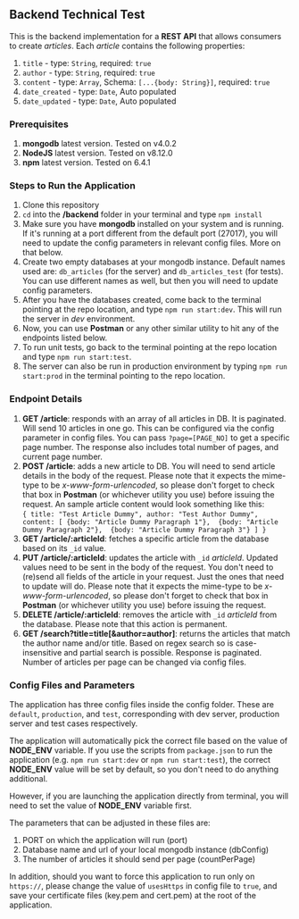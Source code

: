 ## Backend Technical Test

This is the backend implementation for a __REST API__ that allows consumers to create *articles*. Each *article* contains the following properties:
1. `title` - type: `String`, required: `true`
2. `author` - type: `String`, required: `true`
3. `content` - type: `Array`, Schema: `[...{body: String}]`, required: `true`
4. `date_created` - type: `Date`, Auto populated
5. `date_updated` - type: `Date`, Auto populated

### Prerequisites
1. **mongodb** latest version. Tested on v4.0.2
2. **NodeJS** latest version. Tested on v8.12.0
3. **npm** latest version. Tested on 6.4.1

### Steps to Run the Application
1. Clone this repository
2. `cd` into the **/backend** folder in your terminal and type `npm install`
3. Make sure you have __mongodb__ installed on your system and is running. If it's running at a port different from the default port (27017), you will need to update the config parameters in relevant config files. More on that below.
4. Create two empty databases at your mongodb instance. Default names used are: `db_articles` (for the server) and `db_articles_test` (for tests). You can use different names as well, but then you will need to update config parameters.
5. After you have the databases created, come back to the terminal pointing at the repo location, and type `npm run start:dev`. This will run the server in *dev* environment.
6. Now, you can use __Postman__ or any other similar utility to hit any of the endpoints listed below.
7. To run unit tests, go back to the terminal pointing at the repo location and type `npm run start:test`.
8. The server can also be run in production environment by typing `npm run start:prod` in the terminal pointing to the repo location.

### Endpoint Details
1. __GET /article__: responds with an array of all articles in DB. It is paginated. Will send 10 articles in one go. This can be configured via the config parameter in config files. You can pass `?page=[PAGE_NO]` to get a specific page number. The response also includes total number of pages, and current page number.
2. __POST /article__: adds a new article to DB. You will need to send article details in the body of the request. Please note that it expects the mime-type to be *x-www-form-urlencoded*, so please don't forget to check that box in **Postman** (or whichever utility you use) before issuing the request. An sample article content would look something like this:<br/> ```{
    title: "Test Article Dummy",
    author: "Test Author Dummy",
    content: [
        {body: "Article Dummy Paragraph 1"}, 
        {body: "Article Dummy Paragraph 2"}, 
        {body: "Article Dummy Paragraph 3"}
    ]
}```
3. __GET /article/:articleId__: fetches a specific article from the database based on its `_id` value.
4. __PUT /article/:articleId__: updates the article with `_id` *articleId*. Updated values need to be sent in the body of the request. You don't need to (re)send all fields of the article in your request. Just the ones that need to update will do. Please note that it expects the mime-type to be *x-www-form-urlencoded*, so please don't forget to check that box in **Postman** (or whichever utility you use) before issuing the request.
5. __DELETE /article/:articleId__: removes the article with `_id` *articleId* from the database. Please note that this action is permanent.
6. __GET /search?title=title[&author=author]__: returns the articles that match the author name and/or title. Based on regex search so is case-insensitive and partial search is possible. Response is paginated. Number of articles per page can be changed via config files.

### Config Files and Parameters
The application has three config files inside the config folder. These are `default`, `production`, and `test`, corresponding with dev server, production server and test cases respectively.

The application will automatically pick the correct file based on the value of **NODE_ENV** variable. If you use the scripts from `package.json` to run the application (e.g. `npm run start:dev` or `npm run start:test`), the correct **NODE_ENV** value will be set by default, so you don't need to do anything additional.

However, if you are launching the application directly from terminal, you will need to set the value of **NODE_ENV** variable first.

The parameters that can be adjusted in these files are:
1. PORT on which the application will run (port)
2. Database name and url of your local mongodb instance (dbConfig)
3. The number of articles it should send per page (countPerPage)

In addition, should you want to force this application to run only on `https://`, please change the value of `usesHttps` in config file to `true`, and save your certificate files (key.pem and cert.pem) at the root of the application.